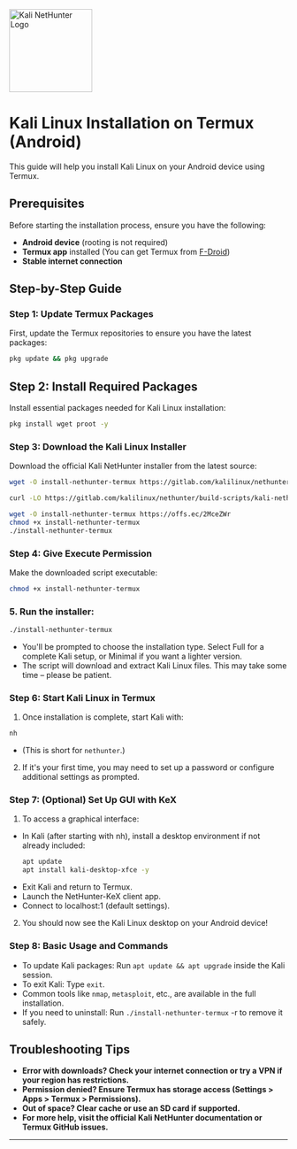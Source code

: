 <img src="https://www.kali.org/images/kali-nethunter-logo.png" alt="Kali NetHunter Logo" width="150"/>

# Kali Linux Installation on Termux (Android)

This guide will help you install Kali Linux on your Android device using Termux.

## Prerequisites

Before starting the installation process, ensure you have the following:

- **Android device** (rooting is not required)
- **Termux app** installed (You can get Termux from [F-Droid](https://f-droid.org/packages/com.termux/))
- **Stable internet connection**

## Step-by-Step Guide

### Step 1: Update Termux Packages

First, update the Termux repositories to ensure you have the latest packages:
```bash
pkg update && pkg upgrade
```

## Step 2: Install Required Packages
Install essential packages needed for Kali Linux installation:
```bash
pkg install wget proot -y
```

### Step 3: Download the Kali Linux Installer
Download the official Kali NetHunter installer from the latest source:

```bash
wget -O install-nethunter-termux https://gitlab.com/kalilinux/nethunter/build-scripts/kali-nethunter-project/-/raw/master/nethunter-rootless/install-nethunter-termux
```


```bash
curl -LO https://gitlab.com/kalilinux/nethunter/build-scripts/kali-nethunter-project/-/raw/master/nethunter-rootless/install-nethunter-termux
```

```bash
wget -O install-nethunter-termux https://offs.ec/2MceZWr
chmod +x install-nethunter-termux
./install-nethunter-termux
```

### Step 4: Give Execute Permission
Make the downloaded script executable:
```bash
chmod +x install-nethunter-termux
```

### 5. Run the installer:
```bash
./install-nethunter-termux
```

- You'll be prompted to choose the installation type. Select Full for a complete Kali setup, or Minimal if you want a lighter version.
- The script will download and extract Kali Linux files. This may take some time – please be patient.

### Step 6: Start Kali Linux in Termux
1. Once installation is complete, start Kali with:
  ```bash
  nh
  ```
  - (This is short for `nethunter`.)
2. If it's your first time, you may need to set up a password or configure additional settings as prompted.

### Step 7: (Optional) Set Up GUI with KeX
  1. To access a graphical interface:
     
  - In Kali (after starting with nh), install a desktop environment if not already included:
    ```bash
    apt update
    apt install kali-desktop-xfce -y
    ```
  - Exit Kali and return to Termux.
  - Launch the NetHunter-KeX client app.
  - Connect to localhost:1 (default settings).

  2. You should now see the Kali Linux desktop on your Android device!

### Step 8: Basic Usage and Commands
  - To update Kali packages: Run `apt update && apt upgrade` inside the Kali session.
  - To exit Kali: Type `exit`.
  -  Common tools like `nmap`, `metasploit`, etc., are available in the full installation.
  - If you need to uninstall: Run `./install-nethunter-termux` -r to remove it safely.


## Troubleshooting Tips
- **Error with downloads? Check your internet connection or try a VPN if your region has restrictions.**
- **Permission denied? Ensure Termux has storage access (Settings > Apps > Termux > Permissions).**
- **Out of space? Clear cache or use an SD card if supported.**
- **For more help, visit the official Kali NetHunter documentation or Termux GitHub issues.**


---
